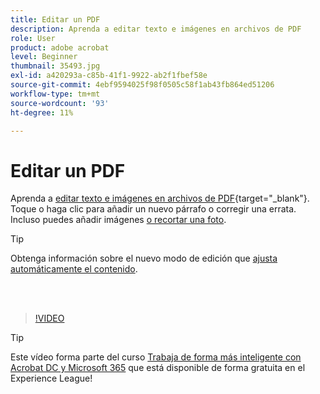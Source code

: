 ```yaml
---
title: Editar un PDF
description: Aprenda a editar texto e imágenes en archivos de PDF
role: User
product: adobe acrobat
level: Beginner
thumbnail: 35493.jpg
exl-id: a420293a-c85b-41f1-9922-ab2f1fbef58e
source-git-commit: 4ebf9594025f98f0505c58f1ab43fb864ed51206
workflow-type: tm+mt
source-wordcount: '93'
ht-degree: 11%

---
```


# Editar un PDF

Aprenda a [editar texto e imágenes en archivos de PDF](https://www.adobe.com/es/acrobat/online/pdf-editor.html){target="_blank"}. Toque o haga clic para añadir un nuevo párrafo o corregir una errata. Incluso puedes añadir imágenes [o recortar una foto](https://www.adobe.com/acrobat/online/crop-pdf.html).

>[!TIP]
>
>Obtenga información sobre el nuevo modo de edición que [ajusta automáticamente el contenido](auto-adjust-layout.md).

<br> 

>[!VIDEO](https://video.tv.adobe.com/v/35493?quality=12&learn=on&hidetitle=true)

>[!TIP]
>
>Este vídeo forma parte del curso [Trabaja de forma más inteligente con Acrobat DC y Microsoft 365](https://experienceleague.adobe.com/?recommended=Acrobat-U-1-2021.microsoft365) que está disponible de forma gratuita en el Experience League!
